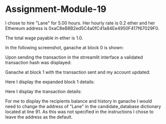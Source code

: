 # Assignment-Module-19

I chose to hire "Lane" for 5.00 hours. Her hourly rate is 0.2 ether and her Ethereum address is 0xaC8eB8B2ed5C4a0fC41a84Ee4950F417f67029F0.

The total wage payable in ether is 1.0.

In the following screenshot, ganache at block 0 is shown:

Upon sending the transaction in the strreamlit interface a validated transaction hash was displayed:

Ganache at block 1 with the transaction sent and my account updated:

Here I display the expanded block 1 details:

Here I display the transaction details:

For me to display the recipients balance and history in ganache I would need to change the address of "Lane" in the candidate_database dictionary located at line 91. As this was not specified in the instructions I chose to leave the address as the default.
